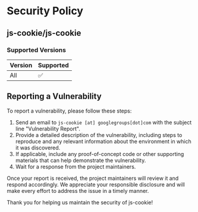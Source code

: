 # Security Policy

## js-cookie/js-cookie

### Supported Versions

| Version | Supported          |
| ------- | ------------------ |
| All | :white_check_mark: |

## Reporting a Vulnerability

To report a vulnerability, please follow these steps:

1. Send an email to `js-cookie [at] googlegroups[dot]com` with the subject line "Vulnerability Report".
2. Provide a detailed description of the vulnerability, including steps to reproduce and any relevant information about the environment in which it was discovered.
3. If applicable, include any proof-of-concept code or other supporting materials that can help demonstrate the vulnerability.
4. Wait for a response from the project maintainers.

Once your report is received, the project maintainers will review it and respond accordingly. We appreciate your responsible disclosure and will make every effort to address the issue in a timely manner.

Thank you for helping us maintain the security of js-cookie!
